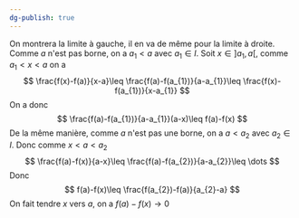 ```yaml
---
dg-publish: true
---
```


On montrera la limite à gauche, il en va de même pour la limite à droite.
Comme $a$ n'est pas borne, on a $a_{1}<a$ avec $a_{1}\in I$.
Soit $x\in ]a_{1},a[$, comme $a_{1}<x<a$ on a
$$
\frac{f(x)-f(a)}{x-a}\leq \frac{f(a)-f(a_{1})}{a-a_{1}}\leq \frac{f(x)-f(a_{1})}{x-a_{1}}
$$
On a donc
$$
\frac{f(a)-f(a_{1})}{a-a_{1}}(a-x)\leq f(a)-f(x)
$$
De la même manière, comme $a$ n'est pas une borne, on a $a<a_{2}$ avec $a_{2}\in I$.
Donc comme $x<a<a_{2}$
$$
\frac{f(a)-f(x)}{a-x}\leq \frac{f(a)-f(a_{2})}{a-a_{2}}\leq \dots
$$
Donc
$$
f(a)-f(x)\leq \frac{f(a_{2})-f(a)}{a_{2}-a}
$$
On fait tendre $x$ vers $a$, on a $f(a)-f(x)\to 0$


